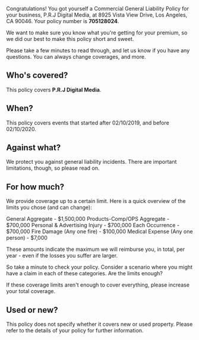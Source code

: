 Congratulations! You got yourself a Commercial General Liability Policy for your business, P.R.J Digital Media, at 8925 Vista View Drive, Los Angeles, CA 90046. Your policy number is **705128024**.

We want to make sure you know what you're getting for your premium, so we did our best to make this policy short and sweet.

Please take a few minutes to read through, and let us know if you have any questions. You can always change coverages, and more.

## Who's covered?
This policy covers **P.R.J Digital Media**.

## When?
This policy covers events that started after 02/10/2019, and before 02/10/2020.

## Against what?
We protect you against general liability incidents. There are important limitations, though, so please read on.

## For how much?
We provide coverage up to a certain limit. Here is a quick overview of the limits you chose (and can change):

General Aggregate - $1,500,000
Products-Comp/OPS Aggregate - $700,000
Personal & Advertising Injury - $700,000
Each Occurrence - $700,000
Fire Damage (Any one fire) - $100,000
Medical Expense (Any one person) - $7,000

These amounts indicate the maximum we will reimburse you, in total, per year - even if the losses you suffer are larger.

So take a minute to check your policy. Consider a scenario where you might have a claim in each of these categories. Are the limits enough?

If these coverage limits aren't enough to cover everything, please increase your total coverage. 

## Used or new?
This policy does not specify whether it covers new or used property. Please refer to the details of your policy for further information.